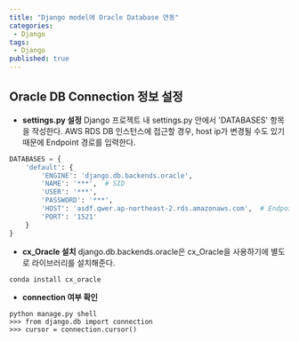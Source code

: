 ```yaml
---
title: "Django model에 Oracle Database 연동"
categories:
 - Django
tags:
 - Django
published: true
---
```


## Oracle DB Connection 정보 설정
+ **settings.py 설정**
Django 프로젝트 내 settings.py 안에서 'DATABASES' 항목을 작성한다. AWS RDS DB 인스턴스에 접근할 경우, host ip가 변경될 수도 있기 때문에 Endpoint 경로를 입력한다.
```python
DATABASES = {
	'default': {
		'ENGINE': 'django.db.backends.oracle',
		'NAME': '***',  # SID
		'USER': '***',
		'PASSWORD': '***',
		'HOST': 'asdf.qwer.ap-northeast-2.rds.amazonaws.com',  # Endpoint 또는 host명
		'PORT': '1521'
	}
}
```

+ **cx_Oracle 설치**
django.db.backends.oracle은 cx_Oracle을 사용하기에 별도로 라이브러리를 설치해준다.
```
conda install cx_oracle
```

+ **connection 여부 확인**
```
python manage.py shell
>>> from django.db import connection
>>> cursor = connection.cursor()
```
<!--stackedit_data:
eyJoaXN0b3J5IjpbLTIwNzM3MzA1OTMsLTEyMzc0MTA1MzQsMj
A5OTMwNzA2OSwtMjA0NDAxNjkwOSwtMTgzNzg4NjQ3NywtMTQy
MzI2NjA2NV19
-->